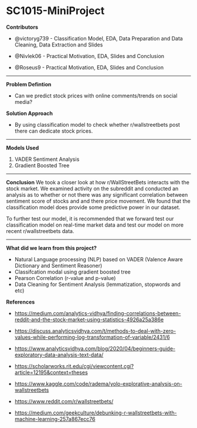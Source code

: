# SC1015-MiniProject
**Contributors**
- @victoryg739 - Classification Model, EDA, Data Preparation and Data Cleaning, Data Extraction and Slides

- @Nivlek06 - Practical Motivation, EDA, Slides and Conclusion

- @Roseus9 - Practical Motivation, EDA, Slides and Conclusion

---

**Problem Defintion**
- Can we predict stock prices with online comments/trends on social media? 

**Solution Approach**
- By using classification model to check whether r/wallstreetbets post there can dedicate stock prices.

---

**Models Used**
1. VADER Sentiment Analysis
2. Gradient Boosted Tree

---

**Conclusion**
We took a closer look at how r/WallStreetBets interacts with the stock market. We examined activity on the subreddit and conducted an analysis as to whether or not there was any significant correlation between sentiment score of stocks and and there price movement. We found that the classification model does provide some predictive power in our dataset. 

To further test our model, it is recommended that we forward test our classification model on real-time market data and test our model on more recent r/wallstreetbets data.

---

**What did we learn from this project?**
- Natural Language processing (NLP) based on VADER (Valence Aware Dictionary and Sentiment Reasoner)
- Classifcation modal using gradient boosted tree
- Pearson Correlation (r-value and p-value)
- Data Cleaning for Sentiment Analysis (lemmatization, stopwords and etc)

**References**
- https://medium.com/analytics-vidhya/finding-correlations-between-reddit-and-the-stock-market-using-statistics-4926a25a386e

- https://discuss.analyticsvidhya.com/t/methods-to-deal-with-zero-values-while-performing-log-transformation-of-variable/2431/6

- https://www.analyticsvidhya.com/blog/2020/04/beginners-guide-exploratory-data-analysis-text-data/

- https://scholarworks.rit.edu/cgi/viewcontent.cgi?article=12195&context=theses

- https://www.kaggle.com/code/radema/yolo-explorative-analysis-on-wallstreetbets

- https://www.reddit.com/r/wallstreetbets/

- https://medium.com/geekculture/debunking-r-wallstreetbets-with-machine-learning-257a867ecc76



